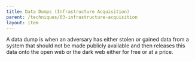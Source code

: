 ```yaml
---
title: Data Dumps (Infrastructure Acquisition)
parent: /techniques/03-infrastructure-acquisition
layout: item
---
```


<p>A data dump is when an adversary has either stolen or gained data from a system that should not be made publicly available and then releases this data onto the open web or the dark web either for free or at a price.</p>
